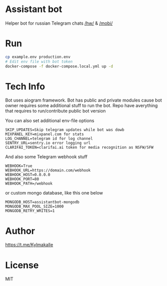 # Assistant bot

Helper bot for russian Telegram chats [/hw/](https://t.me/ru2chhw) & [/mobi/](https://t.me/ru2chmobi)

# Run
```bash
cp example.env production.env
# Edit env file with bot token
docker-compose -f docker-compose.local.yml up -d
```

# Tech Info
Bot uses aiogram framework. Bot has public and private modules cause bot owner requires some additional stuff to run the bot.
Repo have averything that requires to run/contribute public bot version

You can also set additional env-file options

```dotenv
SKIP_UPDATES=Skip telegram updates while bot was dowb
MIXPANEL_KEY=mixpanel.com for stats
LOG_CHANNEL=telegram id for log channel
SENTRY_URL=sentry.io error logging url
CLARIFAI_TOKEN=clarifai.ai token for media recognition as NSFW/SFW
```

And also some Telegram webhook stuff
```dotenv
WEBHOOK=True
WEBHOOK_URL=https://domain.com/webhook
WEBHOOK_HOST=0.0.0.0
WEBHOOK_PORT=80
WEBHOOK_PATH=/webhook
```

or custom mongo database, like this one below

```dotenv
MONGODB_HOST=assistantbot-mongodb
MONGODB_MAX_POOL_SIZE=1000
MONGODB_RETRY_WRITES=1
```

# Author
https://t.me/Kylmakalle

# License
MIT
